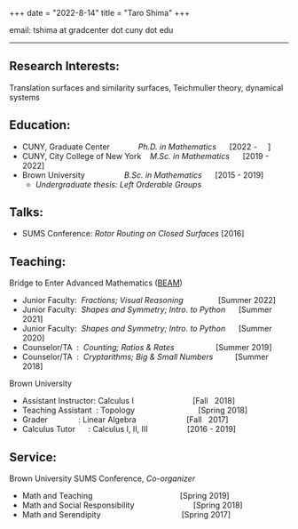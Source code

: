 +++
date = "2022-8-14"
title = "Taro Shima"
+++

email: tshima at gradcenter dot cuny dot edu

***
## Research Interests:

Translation surfaces and similarity surfaces, Teichmuller theory, dynamical systems


## Education:

* CUNY, Graduate Center &nbsp;&nbsp;&nbsp;&nbsp;&nbsp;&nbsp;&nbsp;&nbsp;&nbsp;&nbsp;&nbsp; *Ph.D. in Mathematics* &nbsp;&nbsp;&nbsp;&nbsp;&nbsp;[2022 - &nbsp;&nbsp;&nbsp;&nbsp;]
* CUNY, City College of New York &nbsp;&nbsp; *M.Sc. in Mathematics* &nbsp;&nbsp;&nbsp;&nbsp;&nbsp;[2019 - 2022]
* Brown University  &nbsp;&nbsp;&nbsp;&nbsp;&nbsp;&nbsp;&nbsp;&nbsp;&nbsp;&nbsp;&nbsp;&nbsp;&nbsp;&nbsp;&nbsp;&nbsp; *B.Sc. in Mathematics* &nbsp;&nbsp;&nbsp;&nbsp;&nbsp;[2015 - 2019]
    * *Undergraduate thesis: Left Orderable Groups*

## Talks:
* SUMS Conference:  *Rotor Routing on Closed Surfaces* [2016]

## Teaching:

Bridge to Enter Advanced Mathematics ([BEAM](beammath.org))
* Junior Faculty:&nbsp; *Fractions; Visual Reasoning &nbsp;&nbsp;&nbsp;&nbsp;&nbsp;&nbsp;&nbsp;&nbsp;&nbsp;&nbsp;*&nbsp;&nbsp;&nbsp;&nbsp; [Summer 2022]
* Junior Faculty:&nbsp; *Shapes and Symmetry; Intro. to Python* &nbsp;&nbsp;&nbsp;&nbsp; [Summer 2021]
* Junior Faculty:&nbsp; *Shapes and Symmetry; Intro. to Python* &nbsp;&nbsp;&nbsp;&nbsp; [Summer 2020]
* Counselor/TA&nbsp;&nbsp;:&nbsp; *Counting; Ratios & Rates&nbsp;&nbsp;&nbsp;&nbsp;&nbsp;&nbsp;&nbsp;&nbsp;&nbsp;&nbsp;&nbsp;&nbsp;&nbsp;&nbsp;&nbsp;&nbsp;* &nbsp; [Summer 2019]
* Counselor/TA&nbsp;&nbsp;:&nbsp; *Cryptarithms; Big & Small Numbers&nbsp;&nbsp;&nbsp;&nbsp;* &nbsp;&nbsp;&nbsp;&nbsp; [Summer 2018]

Brown University
* Assistant Instructor: Calculus I &nbsp;&nbsp;&nbsp;&nbsp;&nbsp;&nbsp;&nbsp;&nbsp;&nbsp;&nbsp;&nbsp;&nbsp;&nbsp;&nbsp;&nbsp;&nbsp;&nbsp;&nbsp;&nbsp;&nbsp;&nbsp;&nbsp;&nbsp;&nbsp;&nbsp;&nbsp;[Fall &nbsp;&nbsp;2018]
* Teaching Assistant&nbsp;&nbsp;: Topology &nbsp;&nbsp;&nbsp;&nbsp;&nbsp;&nbsp;&nbsp;&nbsp;&nbsp;&nbsp;&nbsp;&nbsp;&nbsp;&nbsp;&nbsp;&nbsp;&nbsp;&nbsp;&nbsp;&nbsp;&nbsp;&nbsp;&nbsp;&nbsp;&nbsp;&nbsp;&nbsp;&nbsp;[Spring 2018]
* Grader&nbsp;&nbsp;&nbsp;&nbsp;&nbsp;&nbsp;&nbsp;&nbsp;&nbsp;&nbsp;&nbsp;&nbsp;&nbsp;&nbsp;: Linear Algebra &nbsp;&nbsp;&nbsp;&nbsp;&nbsp;&nbsp;&nbsp;&nbsp;&nbsp;&nbsp;&nbsp;&nbsp;&nbsp;&nbsp;&nbsp;&nbsp;&nbsp;&nbsp;&nbsp;&nbsp;&nbsp;&nbsp;[Fall&nbsp;&nbsp; 2017]
* Calculus Tutor&nbsp;&nbsp;&nbsp;&nbsp;&nbsp;&nbsp;: Calculus I, II, III&nbsp;&nbsp;&nbsp;&nbsp;&nbsp;&nbsp;&nbsp;&nbsp;&nbsp;&nbsp;&nbsp;&nbsp;&nbsp;&nbsp;&nbsp;&nbsp;&nbsp;&nbsp;[2016 - 2019]

## Service:

Brown University SUMS Conference, *Co-organizer*
  * Math and Teaching &nbsp;&nbsp;&nbsp;&nbsp;&nbsp;&nbsp;&nbsp;&nbsp;&nbsp;&nbsp;&nbsp;&nbsp;&nbsp;&nbsp;&nbsp;&nbsp;&nbsp;&nbsp;&nbsp;&nbsp;&nbsp;&nbsp;&nbsp;&nbsp;&nbsp;&nbsp;&nbsp;&nbsp;&nbsp;&nbsp;&nbsp;&nbsp;&nbsp;&nbsp;&nbsp;&nbsp;&nbsp;&nbsp; [Spring 2019]
  * Math and Social Responsibility &nbsp;&nbsp;&nbsp;&nbsp;&nbsp;&nbsp;&nbsp;&nbsp;&nbsp;&nbsp;&nbsp;&nbsp;&nbsp;&nbsp;&nbsp;&nbsp;&nbsp;&nbsp;&nbsp;&nbsp;&nbsp;&nbsp;&nbsp;&nbsp;&nbsp;&nbsp;[Spring 2018]
  * Math and Serendipity &nbsp;&nbsp;&nbsp;&nbsp;&nbsp;&nbsp;&nbsp;&nbsp;&nbsp;&nbsp;&nbsp;&nbsp;&nbsp;&nbsp;&nbsp;&nbsp;&nbsp;&nbsp;&nbsp;&nbsp;&nbsp;&nbsp;&nbsp;&nbsp;&nbsp;&nbsp;&nbsp;&nbsp;&nbsp;&nbsp;&nbsp;&nbsp;&nbsp;&nbsp;&nbsp;&nbsp;[Spring 2017]
